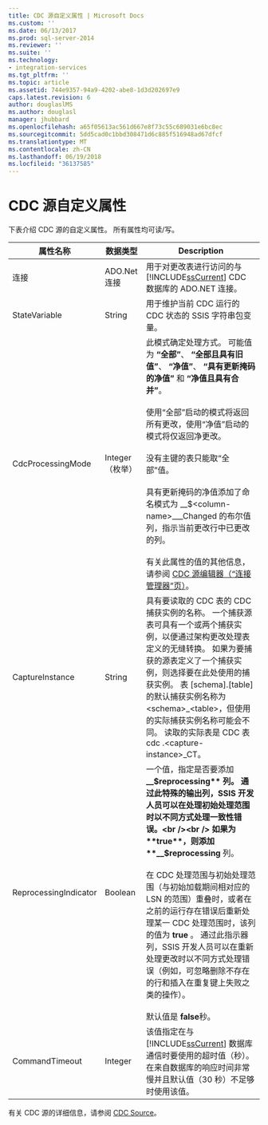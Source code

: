 ```yaml
---
title: CDC 源自定义属性 | Microsoft Docs
ms.custom: ''
ms.date: 06/13/2017
ms.prod: sql-server-2014
ms.reviewer: ''
ms.suite: ''
ms.technology:
- integration-services
ms.tgt_pltfrm: ''
ms.topic: article
ms.assetid: 744e9357-94a9-4202-abe8-1d3d202697e9
caps.latest.revision: 6
author: douglaslMS
ms.author: douglasl
manager: jhubbard
ms.openlocfilehash: a65f05613ac561d667e8f73c55c689031e6bc8ec
ms.sourcegitcommit: 5dd5cad0c1bbd308471d6c885f516948ad67dfcf
ms.translationtype: MT
ms.contentlocale: zh-CN
ms.lasthandoff: 06/19/2018
ms.locfileid: "36137585"
---
```

# <a name="cdc-source-custom-properties"></a>CDC 源自定义属性
  下表介绍 CDC 源的自定义属性。 所有属性均可读/写。  
  
|属性名称|数据类型|Description|  
|-------------------|---------------|-----------------|  
|连接|ADO.Net 连接|用于对更改表进行访问的与 [!INCLUDE[ssCurrent](../../includes/sscurrent-md.md)] CDC 数据库的 ADO.NET 连接。|  
|StateVariable|String|用于维护当前 CDC 运行的 CDC 状态的 SSIS 字符串包变量。|  
|CdcProcessingMode|Integer（枚举）|此模式确定处理方式。 可能值为 **“全部”**、 **“全部且具有旧值”**、 **“净值”**、 **“具有更新掩码的净值”** 和 **“净值且具有合并”**。<br /><br /> 使用“全部”启动的模式将返回所有更改，使用“净值”启动的模式将仅返回净更改。<br /><br /> 没有主键的表只能取“全部”值。<br /><br /> 具有更新掩码的净值添加了命名模式为 __$\<column-name>\___Changed 的布尔值列，指示当前更改行中已更改的列。<br /><br /> 有关此属性的值的其他信息，请参阅 [CDC 源编辑器（“连接管理器”页）](../cdc-source-editor-connection-manager-page.md)。|  
|CaptureInstance|String|具有要读取的 CDC 表的 CDC 捕获实例的名称。 一个捕获源表可具有一个或两个捕获实例，以便通过架构更改处理表定义的无缝转换。 如果为要捕获的源表定义了一个捕获实例，则选择要在此处使用的捕获实例。 表 [schema].[table] 的默认捕获实例名称为 \<schema>_\<table>，但使用的实际捕获实例名称可能会不同。 读取的实际表是 CDC 表 cdc .\<capture-instance>_CT。|  
|ReprocessingIndicator|Boolean|一个值，指定是否要添加 **__$reprocessing** 列。 通过此特殊的输出列，SSIS 开发人员可以在处理初始处理范围时以不同方式处理一致性错误。<br /><br /> 如果为 **true**，则添加  **__$reprocessing** 列。<br /><br /> 在 CDC 处理范围与初始处理范围（与初始加载期间相对应的 LSN 的范围）重叠时，或者在之前的运行存在错误后重新处理某一 CDC 处理范围时，该列的值为 **true** 。 通过此指示器列，SSIS 开发人员可以在重新处理更改时以不同方式处理错误（例如，可忽略删除不存在的行和插入在重复键上失败之类的操作）。<br /><br /> 默认值是 **false**秒。|  
|CommandTimeout|Integer|该值指定在与 [!INCLUDE[ssCurrent](../../includes/sscurrent-md.md)] 数据库通信时要使用的超时值（秒）。 在来自数据库的响应时间非常慢并且默认值（30 秒）不足够时使用该值。|  
  
 有关 CDC 源的详细信息，请参阅 [CDC Source](cdc-source.md)。  
  
  